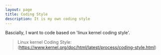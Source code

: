```yaml
---
layout: page
title: Coding Style
description: It is my own coding style
---
```


Bascially, I want to code based on 'linux kernel coding style'.
>Linux kernel Coding Style: (https://www.kernel.org/doc/html/latest/process/coding-style.html)